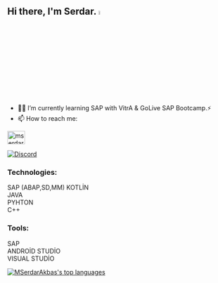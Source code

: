## Hi there, I'm Serdar. <a href="https://www.gautamkrishnar.com/"><img src="https://media.giphy.com/media/hvRJCLFzcasrR4ia7z/giphy.gif" width="5%"></a>


- 🌱💬 I’m currently learning SAP with VitrA & GoLive SAP Bootcamp.⚡
- 📫 How to reach me:

<a href="https://linkedin.com/in/mserdarakbas" target="blank"><img align="center" src="https://raw.githubusercontent.com/rahuldkjain/github-profile-readme-generator/master/src/images/icons/Social/linked-in-alt.svg" alt="mserdarakbas" height="30" width="40" /></a>


[![Discord](https://badgen.net/badge/icon/discord?icon=discord&label)](https://discord.com/channels/@serdarAkba%C5%9F#3945)

  ### Technologies:
  
  SAP (ABAP,SD,MM)
  KOTLİN  
  JAVA  
  PYHTON  
  C++ 
  
  ### Tools:
  
  SAP  
  ANDROİD STUDİO  
  VISUAL STUDİO 
  
  
  [![MSerdarAkbas's top languages](https://github-readme-stats.vercel.app/api/top-langs/?username=MSerdarAkbas&theme=blue-green)](https://github.com/anuraghazra/github-readme-stats)
  
  

